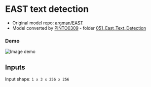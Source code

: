 # EAST text detection

- Original model repo: [argman/EAST](https://github.com/argman/EAST)
- Model converted by [PINTO0309](https://github.com/PINTO0309) - folder [051_East_Text_Detection](https://github.com/PINTO0309/PINTO_model_zoo/tree/main/051_East_Text_Detection)

### Demo

![Image demo]()

## Inputs

Input shape: `1 x 3 x 256 x 256`
